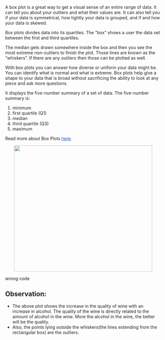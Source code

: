 <p><span style="color:#212121"><span style="background-color:#ffffff">A box plot is a great way to get a visual sense of an entire range of data. It can tell you about your outliers and what their values are. It can also tell you if your data is symmetrical, how tightly your data is grouped, and if and how your data is skewed.</span></span></p>

<p><span style="color:#212121"><span style="background-color:#ffffff">Box plots divides data into its quartiles. The &ldquo;box&rdquo; shows a user the data set between the first and third quartiles.</span></span></p>

<p><span style="color:#212121"><span style="background-color:#ffffff">The median gets drawn somewhere inside the box and then you see the most extreme non-outliers to finish the plot. Those lines are known as the &ldquo;whiskers&rdquo;. If there are any outliers then those can be plotted as well.</span></span></p>

<p><span style="color:#212121"><span style="background-color:#ffffff">With box plots you can answer how diverse or uniform your data might be. You can identify what is normal and what is extreme. Box plots help give a shape to your data that is broad without sacrificing the ability to look at any piece and ask more questions.</span></span></p>

<p><span style="color:#212121"><span style="background-color:#ffffff">It displays the five-number summary of a set of data. The five-number summary is:</span></span></p>

<ol>
	<li style="list-style-type:decimal"><span style="color:#212121"><span style="background-color:#ffffff">minimum</span></span></li>
	<li style="list-style-type:decimal"><span style="color:#212121"><span style="background-color:#ffffff">first quartile (Q1)</span></span></li>
	<li style="list-style-type:decimal"><span style="color:#212121"><span style="background-color:#ffffff">median</span></span></li>
	<li style="list-style-type:decimal"><span style="color:#212121"><span style="background-color:#ffffff">third quartile (Q3)</span></span></li>
	<li style="list-style-type:decimal"><span style="color:#212121"><span style="background-color:#ffffff">maximum</span></span></li>
</ol>

<p><span style="color:#212121"><span style="background-color:#ffffff">Read more about Box Plots </span></span><a href="https://towardsdatascience.com/understanding-boxplots-5e2df7bcbd51" style="text-decoration:none"><span style="color:#1155cc"><span style="background-color:#ffffff"><u>here</u></span></span></a><span style="color:#212121"><span style="background-color:#ffffff">.</span></span></p>

<p style="text-align:center"><img alt="" height="407" src="https://dphi-courses.s3.ap-south-1.amazonaws.com/introduction-to-eda/Module3/eda3m8.png" width="447" /></p>
wrong code
<h2><span style="color:#212121"><strong>Observation:</strong></span></h2>

<ul>
	<li style="list-style-type:disc"><span style="color:#212121">The above plot shows the increase in the quality of wine with an increase in alcohol. The quality of the wine is directly related to the amount of alcohol in the wine. </span><span style="color:#212121">More the alcohol in the wine, the better will be the quality.</span></li>
	<li style="list-style-type:disc"><span style="color:#212121">Also, the points lying outside the whiskers(the lines extending from the rectangular box) are the outliers.</span></li>
</ul>

